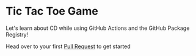 # Tic Tac Toe Game

Let's learn about CD while using GitHub Actions and the GitHub Package Registry!


Head over to your first [Pull Request](../../pull/1) to get started

